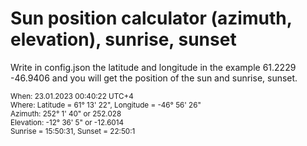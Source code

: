 # Sun position calculator (azimuth, elevation), sunrise, sunset

Write in config.json the latitude and longitude in the example 61.2229 -46.9406 and you will get the position of the sun and sunrise, sunset.

<sup>When: 23.01.2023 00:40:22 UTC+4\
Where: Latitude = 61° 13' 22", Longitude =  -46° 56' 26"\
Azimuth: 252° 1' 40" or 252.028\
Elevation: -12° 36' 5" or -12.6014\
Sunrise = 15:50:31, Sunset = 22:50:1</sup>
